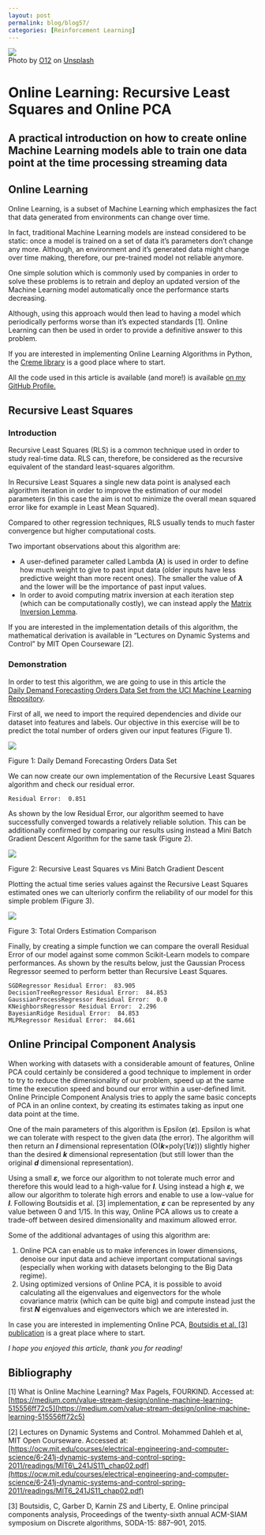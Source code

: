 ```yaml
---
layout: post
permalink: blog/blog57/
categories: [Reinforcement Learning]
---
```


![](https://miro.medium.com/max/12000/0*34AxmKyhZ904m28o)<br>
Photo by [O12](https://unsplash.com/@o12?utm_source=medium&utm_medium=referral) on [Unsplash](https://unsplash.com?utm_source=medium&utm_medium=referral)

<!--end_excerpt-->

# Online Learning: Recursive Least Squares and Online PCA

## A practical introduction on how to create online Machine Learning models able to train one data point at the time processing streaming data

## Online Learning

Online Learning, is a subset of Machine Learning which emphasizes the fact that data generated from environments can change over time.

In fact, traditional Machine Learning models are instead considered to be static: once a model is trained on a set of data it’s parameters don’t change any more. Although, an environment and it’s generated data might change over time making, therefore, our pre-trained model not reliable anymore.

One simple solution which is commonly used by companies in order to solve these problems is to retrain and deploy an updated version of the Machine Learning model automatically once the performance starts decreasing.

Although, using this approach would then lead to having a model which periodically performs worse than it’s expected standards \[1\]. Online Learning can then be used in order to provide a definitive answer to this problem.

If you are interested in implementing Online Learning Algorithms in Python, the [Creme library](https://github.com/online-ml/river) is a good place where to start.

All the code used in this article is available (and more!) is available [on my GitHub Profile.](https://github.com/pierpaolo28/Artificial-Intelligence-Projects/tree/master/Online%20Learning)

## Recursive Least Squares

### Introduction

Recursive Least Squares (RLS) is a common technique used in order to study real-time data. RLS can, therefore, be considered as the recursive equivalent of the standard least-squares algorithm.

In Recursive Least Squares a single new data point is analysed each algorithm iteration in order to improve the estimation of our model parameters (in this case the aim is not to minimize the overall mean squared error like for example in Least Mean Squared).

Compared to other regression techniques, RLS usually tends to much faster convergence but higher computational costs.

Two important observations about this algorithm are:

-   A user-defined parameter called Lambda (**_λ_**) is used in order to define how much weight to give to past input data (older inputs have less predictive weight than more recent ones). The smaller the value of **_λ_** and the lower will be the importance of past input values.
-   In order to avoid computing matrix inversion at each iteration step (which can be computationally costly), we can instead apply the [Matrix Inversion Lemma](https://en.wikipedia.org/wiki/Woodbury_matrix_identity).

If you are interested in the implementation details of this algorithm, the mathematical derivation is available in “Lectures on Dynamic Systems and Control” by MIT Open Courseware \[2\].

### Demonstration

In order to test this algorithm, we are going to use in this article the  
[Daily Demand Forecasting Orders Data Set from the UCI Machine Learning Repository](https://archive.ics.uci.edu/ml/datasets/Daily+Demand+Forecasting+Orders).

First of all, we need to import the required dependencies and divide our dataset into features and labels. Our objective in this exercise will be to predict the total number of orders given our input features (Figure 1).

<script src="https://gist.github.com/pierpaolo28/ffc52f74a4694dbdb26d3054736d4dd7.js"></script>

![](https://miro.medium.com/max/4844/1*jwoqQ1CcnP7lFC1X2piyPQ.png)

Figure 1: Daily Demand Forecasting Orders Data Set

We can now create our own implementation of the Recursive Least Squares algorithm and check our residual error.

<script src="https://gist.github.com/pierpaolo28/000ba29ec284d99bef1cae733a6a7d7b.js"></script>

    Residual Error:  0.851

As shown by the low Residual Error, our algorithm seemed to have successfully converged towards a relatively reliable solution. This can be additionally confirmed by comparing our results using instead a Mini Batch Gradient Descent Algorithm for the same task (Figure 2).

![](https://miro.medium.com/max/19200/1*h0xRQUkwenTRpGqkhVOdYw.png)

Figure 2: Recursive Least Squares vs Mini Batch Gradient Descent

Plotting the actual time series values against the Recursive Least Squares estimated ones we can ulteriorly confirm the reliability of our model for this simple problem (Figure 3).

![](https://miro.medium.com/max/19200/1*xMpVnorMmASwhx0PbepMnQ.png)

Figure 3: Total Orders Estimation Comparison

Finally, by creating a simple function we can compare the overall Residual Error of our model against some common Scikit-Learn models to compare performances. As shown by the results below, just the Gaussian Process Regressor seemed to perform better than Recursive Least Squares.

<script src="https://gist.github.com/pierpaolo28/1610d1bf283abb47c1990050c3242dfd.js"></script>

    SGDRegressor Residual Error:  83.905  
    DecisionTreeRegressor Residual Error:  84.853  
    GaussianProcessRegressor Residual Error:  0.0  
    KNeighborsRegressor Residual Error:  2.296  
    BayesianRidge Residual Error:  84.853  
    MLPRegressor Residual Error:  84.661

## Online Principal Component Analysis

When working with datasets with a considerable amount of features, Online PCA could certainly be considered a good technique to implement in order to try to reduce the dimensionality of our problem, speed up at the same time the execution speed and bound our error within a user-defined limit. Online Principle Component Analysis tries to apply the same basic concepts of PCA in an online context, by creating its estimates taking as input one data point at the time.

One of the main parameters of this algorithm is Epsilon (**_ε_**). Epsilon is what we can tolerate with respect to the given data (the error). The algorithm will then return an **_l_** dimensional representation (O(**_k_**×poly(1/**_ε_**))) slightly higher than the desired **_k_** dimensional representation (but still lower than the original **_d_** dimensional representation).

Using a small **_ε_**, we force our algorithm to not tolerate much error and therefore this would lead to a high-value for **_l_**. Using instead a high **_ε_**, we allow our algorithm to tolerate high errors and enable to use a low-value for **_l_**. Following Boutsidis et al. \[3\] implementation, **_ε_** can be represented by any value between 0 and 1/15. In this way, Online PCA allows us to create a trade-off between desired dimensionality and maximum allowed error.

Some of the additional advantages of using this algorithm are:

1.  Online PCA can enable us to make inferences in lower dimensions, denoise our input data and achieve important computational savings (especially when working with datasets belonging to the Big Data regime).
2.  Using optimized versions of Online PCA, it is possible to avoid calculating all the eigenvalues and eigenvectors for the whole covariance matrix (which can be quite big) and compute instead just the first **_N_** eigenvalues and eigenvectors which we are interested in.

In case you are interested in implementing Online PCA, [Boutsidis et al. \[3\] publication](https://www.cs.yale.edu/homes/el327/papers/opca.pdf) is a great place where to start.

_I hope you enjoyed this article, thank you for reading!_

## Bibliography

\[1\] What is Online Machine Learning? Max Pagels, FOURKIND. Accessed at: [https://medium.com/value-stream-design/online-machine-learning-515556ff72c5](https://medium.com/value-stream-design/online-machine-learning-515556ff72c5)

\[2\] Lectures on Dynamic Systems and Control. Mohammed Dahleh et al, MIT Open Courseware. Accessed at: [https://ocw.mit.edu/courses/electrical-engineering-and-computer-science/6-241j-dynamic-systems-and-control-spring-2011/readings/MIT6\_241JS11\_chap02.pdf](https://ocw.mit.edu/courses/electrical-engineering-and-computer-science/6-241j-dynamic-systems-and-control-spring-2011/readings/MIT6_241JS11_chap02.pdf)

\[3\] Boutsidis, C, Garber D, Karnin ZS and Liberty, E. Online principal components analysis, Proceedings of the twenty-sixth annual ACM-SIAM symposium on Discrete algorithms, SODA-15: 887–901, 2015.
